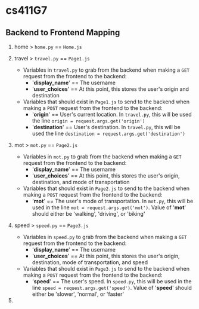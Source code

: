 # cs411G7

## Backend to Frontend Mapping
1. home > `home.py` == `Home.js`
2. travel > `travel.py` == `Page1.js`
    * Variables in `travel.py` to grab from the backend when making a `GET` request from the frontend to the backend:
        * '**display_name**' == The username
        * '**user_choices**' == At this point, this stores the user's origin and destination
    * Variables that should exist in `Page1.js` to send to the backend when making a `POST` request from the frontend to the backend:
        * '**origin**' == User's current location. In `travel.py`, this will be used the line `origin = request.args.get('origin')`
        * '**destination**' == User's destination. In `travel.py`, this will be used the line `destination = request.args.get('destination')`

3. mot > `mot.py` == `Page2.js`
    * Variables in `mot.py` to grab from the backend when making a `GET` request from the frontend to the backend:
        * '**display_name**' == The username
        * '**user_choices**' == At this point, this stores the user's origin, destination, and mode of transportation
    * Variables that should exist in `Page2.js` to send to the backend when making a `POST` request from the frontend to the backend:
        * '**mot**' == The user's mode of transportation. In `mot.py`, this will be used in the line `mot = request.args.get('mot')`. Value of '**mot**' should either be 'walking', 'driving', or 'biking'
4. speed > `speed.py` == `Page3.js`
    * Variables in `speed.py` to grab from the backend when making a `GET` request from the frontend to the backend:
        * '**display_name**' == The username
        * '**user_choices**' == At this point, this stores the user's origin, destination, mode of transportation, and speed
    * Variables that should exist in `Page3.js` to send to the backend when making a `POST` request from the frontend to the backend:
        * '**speed**' == The user's speed. In `speed.py`, this will be used in the line `speed = request.args.get('speed')`. Value of '**speed**' should either be 'slower', 'normal', or 'faster'
5. 

